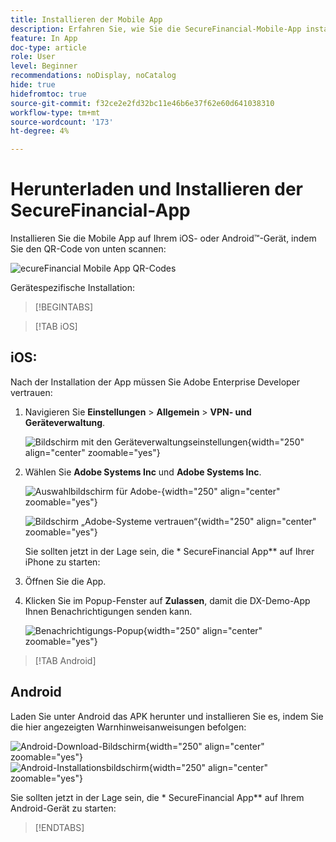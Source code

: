 ```yaml
---
title: Installieren der Mobile App
description: Erfahren Sie, wie Sie die SecureFinancial-Mobile-App installieren, die im Summit Lab L535 verwendet wird.
feature: In App
doc-type: article
role: User
level: Beginner
recommendations: noDisplay, noCatalog
hide: true
hidefromtoc: true
source-git-commit: f32ce2e2fd32bc11e46b6e37f62e60d641038310
workflow-type: tm+mt
source-wordcount: '173'
ht-degree: 4%

---
```



# Herunterladen und Installieren der SecureFinancial-App

Installieren Sie die Mobile App auf Ihrem iOS- oder Android™-Gerät, indem Sie den QR-Code von unten scannen:

![ecureFinancial Mobile App QR-Codes](/help/summit-lab-assets/assets/dx-demo-app-qr-codes.png)

Gerätespezifische Installation:

>[!BEGINTABS]

>[!TAB iOS]

## iOS:

Nach der Installation der App müssen Sie Adobe Enterprise Developer vertrauen:

1. Navigieren Sie **Einstellungen** > **Allgemein** > **VPN- und Geräteverwaltung**.

   ![Bildschirm mit den Geräteverwaltungseinstellungen](/help/summit/l820-lab-workbook/assets/1-2-2-device-management-screen.PNG " Bildschirm mit den Geräteverwaltungseinstellungen"){width="250" align="center" zoomable="yes"}

1. Wählen Sie **Adobe Systems Inc** und **Adobe Systems Inc**.

   ![Auswahlbildschirm für Adobe-](/help/summit/l820-lab-workbook/assets/1-2-3-adobe-systems.PNG "-Systeme"){width="250" align="center" zoomable="yes"}
   <br>

   ![Bildschirm „Adobe-Systeme vertrauen“](/help/summit/l820-lab-workbook/assets/1-2-4-trust-adobe.PNG){width="250" align="center" zoomable="yes"}

   Sie sollten jetzt in der Lage sein, die * SecureFinancial App** auf Ihrer iPhone zu starten:

2. Öffnen Sie die App.

3. Klicken Sie im Popup-Fenster auf **Zulassen**, damit die DX-Demo-App Ihnen Benachrichtigungen senden kann.

   ![Benachrichtigungs-Popup](/help/summit/l820-lab-workbook/assets/1-2-allow-notifications.png){width="250" align="center" zoomable="yes"}

>[!TAB Android]

## Android

Laden Sie unter Android das APK herunter und installieren Sie es, indem Sie die hier angezeigten Warnhinweisanweisungen befolgen:

![Android-Download-Bildschirm](/help/summit/l820-lab-workbook/assets/1-2-5-android-download.jpg "Android-Download-Bildschirm"){width="250" align="center" zoomable="yes"}
<br>
![Android-Installationsbildschirm](/help/summit/l820-lab-workbook/assets/1-2-6-android-installation.jpg){width="250" align="center" zoomable="yes"}

Sie sollten jetzt in der Lage sein, die * SecureFinancial App** auf Ihrem Android-Gerät zu starten:

>[!ENDTABS]
